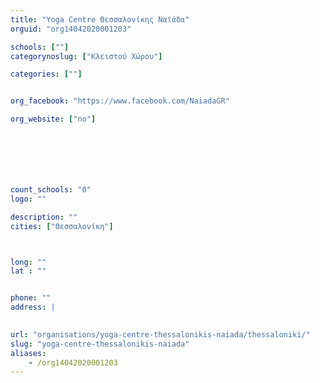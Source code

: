 ```yaml
---
title: "Yoga Centre Θεσσαλονίκης Ναϊάδα"
orguid: "org14042020001203"

schools: [""]
categorynoslug: ["Κλειστού Χώρου"]

categories: [""]


org_facebook: "https://www.facebook.com/NaiadaGR"

org_website: ["no"]







count_schools: "0"
logo: ""

description: ""
cities: ["Θεσσαλονίκη"]



long: ""
lat : ""


phone: ""
address: |
    

url: "organisations/yoga-centre-thessalonikis-naiada/thessaloniki/"
slug: "yoga-centre-thessalonikis-naiada"
aliases:
    - /org14042020001203
---
```



